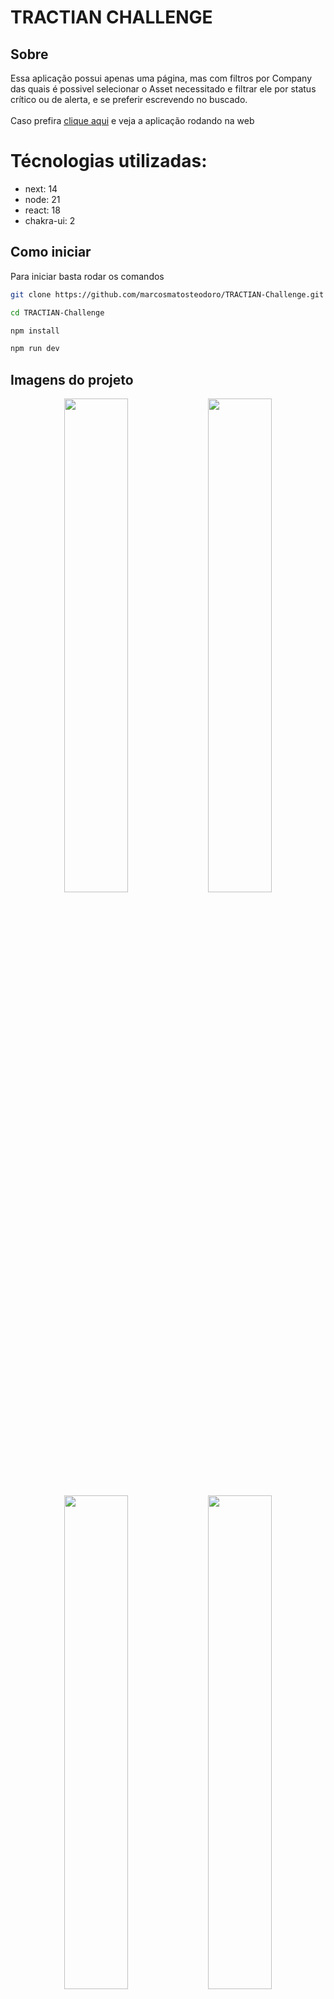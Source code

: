# TRACTIAN CHALLENGE
## Sobre
Essa aplicação possui apenas uma página, mas com filtros por Company das quais é possivel selecionar o Asset necessitado e filtrar ele por status crítico ou de alerta, e se preferir escrevendo no buscado.
<br>
<br>
Caso prefira [clique aqui](https://tractian-challenge-alpha.vercel.app/) e veja a aplicação rodando na web

# Técnologias utilizadas:
- next: 14
- node: 21
- react: 18
- chakra-ui: 2

## Como iniciar
Para iniciar basta rodar os comandos

```bash
git clone https://github.com/marcosmatosteodoro/TRACTIAN-Challenge.git

cd TRACTIAN-Challenge

npm install

npm run dev
```

## Imagens do projeto
<p align="center">
  <img src="https://github.com/marcosmatosteodoro/TRACTIAN-Challengedocs/images/foto1.jpeg" width="45%" />
  <img src="https://github.com/marcosmatosteodoro/TRACTIAN-Challengedocs/images/foto2.jpeg" width="45%" />
  <br>
  <img src="https://github.com/marcosmatosteodoro/TRACTIAN-Challengedocs/images/foto3.jpeg" width="45%" />
  <img src="https://github.com/marcosmatosteodoro/TRACTIAN-Challengedocs/images/foto4.jpeg" width="45%" />
  <br>
  <img src="https://github.com/marcosmatosteodoro/TRACTIAN-Challengedocs/images/foto5.jpeg" width="45%" />
  <img src="https://github.com/marcosmatosteodoro/TRACTIAN-Challengedocs/images/foto6.jpeg" width="45%" />
</p>

<!-- ## Video do projeto -->

## Pontos do melhorarias
- Cobrir 100% a aplicação de testes unitários
- Distribuir melhor as variáveis e métodos globais para os componentes, atualmente todos os compontens recebem o que eles precisam diretamente de page.tsx
- Retirar mais códigos dos componentes e colocar em hooks
- Reaproveitar mais código que foi criado em duplicidade
- Criar tema global e variantes para conter cores, fonts, espaçamentos e etc
- Apagar tudo do global.css que acabei esquecendo e codifiquei com ele